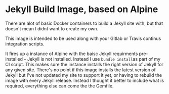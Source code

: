 # Jekyll Build Image, based on Alpine

There are alot of basic Docker containers to build a Jekyll site with, but that doesn't mean I didnt want to create my own.

This image is intended to be used along with your Gitlab or Travis continus integration scripts.

It fires up a instance of Alpine with the baisc Jekyll requirments pre-installed - Jekyll is not installed. Instead I use `bundle install`as part of my CI script. This makes sure the instance installs the right version of Jekyll for any given site. There's no point if this image installs the latest version of Jekyll but I've not updated my site to support it yet, or having to rebuild the image with every Jekyll release. Instead I thought it better to include what is required, everything else can come the the Gemfile.

